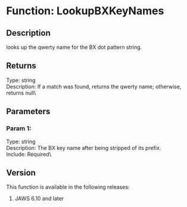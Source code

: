 # Function: LookupBXKeyNames

## Description

looks up the qwerty name for the BX dot pattern string.

## Returns

Type: string\
Description: If a match was found, returns the qwerty name; otherwise,
returns null\

## Parameters

### Param 1:

Type: string\
Description: The BX key name after being stripped of its prefix.\
Include: Required\

## Version

This function is available in the following releases:

1.  JAWS 6.10 and later
